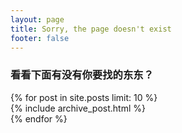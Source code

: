 ```yaml
---
layout: page
title: Sorry, the page doesn't exist
footer: false
---
```


<h3>看看下面有没有你要找的东东？</h3>
<dvi id="blog-archives">
	{% for post in site.posts limit: 10 %}
<article>
		{% include archive_post.html %}
</article>
	{% endfor %}
</dvi>